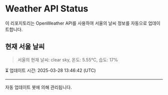 
# Weather API Status

이 리포지토리는 OpenWeather API를 사용하여 서울의 날씨 정보를 자동으로 업데이트합니다.

## 현재 서울 날씨
> 서울의 현재 날씨: clear sky, 온도: 5.55°C, 습도: 17%

⏳ 업데이트 시간: 2025-03-28 13:46:42 (UTC)

---
자동 업데이트 봇에 의해 관리됩니다.
